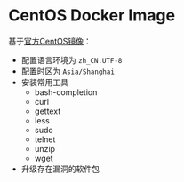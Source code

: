 # CentOS Docker Image

基于[官方CentOS镜像](https://hub.docker.com/_/centos)：
* 配置语言环境为 `zh_CN.UTF-8`
* 配置时区为 `Asia/Shanghai`
* 安装常用工具
  + bash-completion
  + curl
  + gettext
  + less
  + sudo
  + telnet
  + unzip
  + wget
* 升级存在漏洞的软件包
